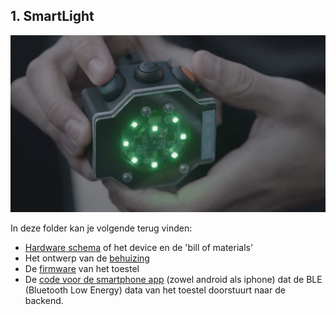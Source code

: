 ## 1. SmartLight

![smartlight](../screenshots/fietslicht-still04.png)

In deze folder kan je volgende terug vinden:

- [Hardware schema](hardware) of het device en de 'bill of materials'
- Het ontwerp van de [behuizing](enclosure)
- De [firmware](firmware) van het toestel
- De [code voor de smartphone app](app) (zowel android als iphone) dat de BLE (Bluetooth Low Energy) data van het toestel doorstuurt naar de backend.
